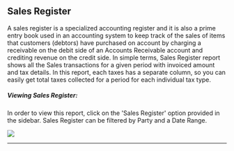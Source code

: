 <!-- add-next-prev-links -->

## Sales Register

A sales register is a specialized accounting register and it is also a prime entry book used in an accounting system to keep track of the sales of items that customers (debtors) have purchased on account by charging a receivable on the debit side of an Accounts Receivable account and crediting revenue on the credit side. In simple terms, Sales Register report shows all the Sales transactions for a given period with invoiced amount and tax details. In this report, each taxes has a separate column, so you can easily get total taxes collected for a period for each individual tax type.

##### Viewing Sales Register:

In order to view this report, click on the 'Sales Register' option provided in the sidebar. Sales Register can be filtered by Party and a Date Range.

<img  src="/accounting/assets/img/salesregister.png"
      class="screenshot"
/>

---
